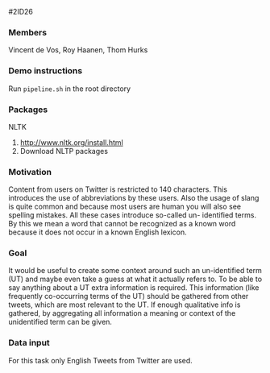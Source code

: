 #2ID26

### Members
Vincent de Vos, Roy Haanen, Thom Hurks

### Demo instructions 
Run `pipeline.sh` in the root directory

### Packages

NLTK
1. http://www.nltk.org/install.html
2. Download NLTP packages

### Motivation
Content from users on Twitter is restricted to 140 characters. This introduces the use of abbreviations by these users. Also the usage of slang is quite common and because most users are human you will also see spelling mistakes. All these cases introduce so-called un- identified terms. By this we mean a word that cannot be recognized as a known word because it does not occur in a known English lexicon.

### Goal
It would be useful to create some context around such an un-identified term (UT) and maybe even take a guess at what it actually refers to. To be able to say anything about a UT extra information is required. This information (like frequently co-occurring terms of the UT) should be gathered from other tweets, which are most relevant to the UT. If enough qualitative info is gathered, by aggregating all information a meaning or context of the unidentified term can be given.

### Data input
For this task only English Tweets from Twitter are used.

